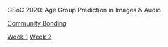 GSoC 2020: Age Group Prediction in Images & Audio

[Community Bonding](https://github.com/Xiaoyu-Lu/GSoC_2020/blob/master/docs/pre_coding.md)

[Week 1](https://github.com/Xiaoyu-Lu/GSoC_2020/blob/master/docs/week1/week1.md)
[Week 2](https://github.com/Xiaoyu-Lu/GSoC_2020/blob/master/docs/week2/week2.md)

